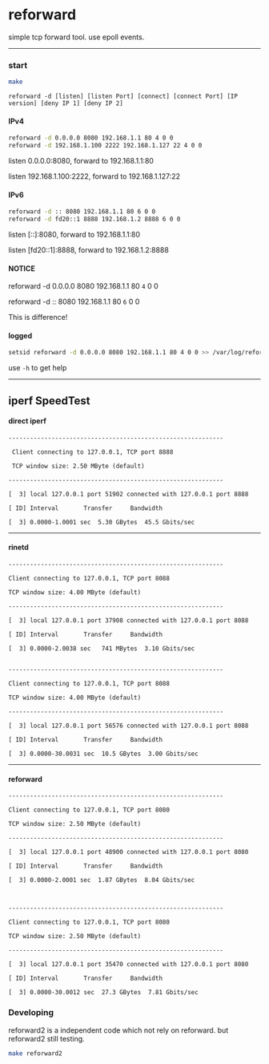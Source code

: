 # reforward
simple tcp forward tool. use epoll events.


---

### start

```bash
make
```

```
reforward -d [listen] [listen Port] [connect] [connect Port] [IP version] [deny IP 1] [deny IP 2]
```

#### IPv4
```bash
reforward -d 0.0.0.0 8080 192.168.1.1 80 4 0 0
reforward -d 192.168.1.100 2222 192.168.1.127 22 4 0 0
```

listen 0.0.0.0:8080, forward to 192.168.1.1:80

listen 192.168.1.100:2222, forward to 192.168.1.127:22

#### IPv6
```bash
reforward -d :: 8080 192.168.1.1 80 6 0 0
reforward -d fd20::1 8888 192.168.1.2 8888 6 0 0
```

listen [::]:8080, forward to 192.168.1.1:80

listen [fd20::1]:8888, forward to 192.168.1.2:8888

#### NOTICE

reforward -d 0.0.0.0 8080 192.168.1.1 80 `4` 0 0

reforward -d :: 8080 192.168.1.1 80 ``6`` 0 0

This is difference!

#### logged

```bash
setsid reforward -d 0.0.0.0 8080 192.168.1.1 80 4 0 0 >> /var/log/reforward.log
```

use `-h` to get help

--------------------
## iperf SpeedTest

#### direct iperf
```
------------------------------------------------------------

 Client connecting to 127.0.0.1, TCP port 8888
 
 TCP window size: 2.50 MByte (default)
 
------------------------------------------------------------

[  3] local 127.0.0.1 port 51902 connected with 127.0.0.1 port 8888

[ ID] Interval       Transfer     Bandwidth

[  3] 0.0000-1.0001 sec  5.30 GBytes  45.5 Gbits/sec
```

-------------------
#### rinetd

```
------------------------------------------------------------

Client connecting to 127.0.0.1, TCP port 8088

TCP window size: 4.00 MByte (default)

------------------------------------------------------------

[  3] local 127.0.0.1 port 37908 connected with 127.0.0.1 port 8088

[ ID] Interval       Transfer     Bandwidth

[  3] 0.0000-2.0038 sec   741 MBytes  3.10 Gbits/sec


------------------------------------------------------------

Client connecting to 127.0.0.1, TCP port 8088

TCP window size: 4.00 MByte (default)

------------------------------------------------------------

[  3] local 127.0.0.1 port 56576 connected with 127.0.0.1 port 8088

[ ID] Interval       Transfer     Bandwidth

[  3] 0.0000-30.0031 sec  10.5 GBytes  3.00 Gbits/sec
```

-------------------
#### reforward

```
------------------------------------------------------------

Client connecting to 127.0.0.1, TCP port 8080

TCP window size: 2.50 MByte (default)

------------------------------------------------------------

[  3] local 127.0.0.1 port 48900 connected with 127.0.0.1 port 8080

[ ID] Interval       Transfer     Bandwidth

[  3] 0.0000-2.0001 sec  1.87 GBytes  8.04 Gbits/sec



------------------------------------------------------------

Client connecting to 127.0.0.1, TCP port 8080

TCP window size: 2.50 MByte (default)

------------------------------------------------------------

[  3] local 127.0.0.1 port 35470 connected with 127.0.0.1 port 8080

[ ID] Interval       Transfer     Bandwidth

[  3] 0.0000-30.0012 sec  27.3 GBytes  7.81 Gbits/sec

```

### Developing

reforward2 is a independent code which not rely on reforward. but reforward2 still testing.

```bash
make reforward2
```
